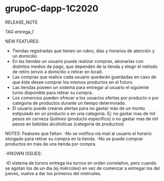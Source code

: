# grupoC-dapp-1C2020

RELEASE_NOTE

TAG entrega_1

NEW FEATURES:
-	Tiendas registradas que tienen un rubro, días y horarios de atención y un domicilio.
-	En las tiendas un usuario puede realizar compras, abonarlas con distintos medios de pago, que dependen de la tienda y elegir el método de retiro (envío a domicilio o retirar en local).
-	Las compras que realice cada usuario quedarán guardadas en caso de que éste desee comprar los mismos productos en el futuro.
-	Las tiendas poseen un sistema para entregar al usuario el siguiente turno disponible para retirar su compra.
-	Los comercios pueden ofrecer a los usuarios ofertas por producto o por categoría de productos durante un tiempo determinado.
-	El usuario puede crearse alertas para no gastar más de  un monto estipulado en un producto o en una categoría. Ej: no gastar mas de mil pesos en cerveza Quilmes (producto especifico) o no gastar mas de mil pesos en bebidas alcoholicas (categoría de productos)


NOTES:
Features que faltan:
-No se notifica vía mail al usuario el horario otorgado para retirar su compra en la tienda.
-No se puede comprar productos en más de una tienda por compra.


-KNOWN ISSUES:

-El sistema de turnos entrega los turnos en orden correlativo, pero cuando se agotan los de un dia (ej miércoles) en vez de comenzar a entregar los del jueves, vuelve a dar los primeros del miércoles.
